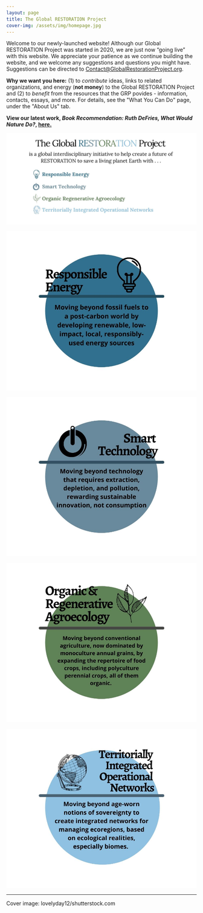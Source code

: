 ```yaml
---
layout: page
title: The Global RESTORATION Project
cover-img: /assets/img/homepage.jpg
---
```


Welcome to our newly-launched website!  Although our Global RESTORATION Project was started in 2020, we are just now “going live” with this website.  We appreciate your patience as we continue building the website, and we welcome any suggestions and questions you might have.  Suggestions can be directed to Contact@GlobalRestorationProject.org.

**Why we want you here:** (1) to *contribute* ideas, links to related organizations, and energy (**not money**) to the Global RESTORATION Project and (2) to *benefit* from the resources that the GRP povides - information, contacts, essays, and more.  For details, see the "What You Can Do" page, under the "About Us" tab. 

**View our latest work, *Book Recommendation: Ruth DeFries, What Would Nature Do?*, [here.](https://globalrestorationproject.org/2021-03-05-defries-book-recc/)**

![test](/assets/img/home_page_body_color.jpg)

![test](/assets/img/RE_color.jpg)

![test](/assets/img/ST_color.jpg)

![test](/assets/img/ORA_color.jpg)

![test](/assets/img/TION_color.jpg)

---

Cover image: lovelyday12/shutterstock.com




